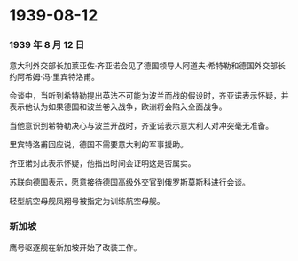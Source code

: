 # 1939-08-12

### 1939 年 8 月 12 日

意大利外交部长加莱亚佐·齐亚诺会见了德国领导人阿道夫·希特勒和德国外交部长约阿希姆·冯·里宾特洛甫。

会谈中，当听到希特勒提出英法不可能为波兰而战的假设时，齐亚诺表示怀疑，并表示他认为如果德国和波兰卷入战争，欧洲将会陷入全面战争。

当他意识到希特勒决心与波兰开战时，齐亚诺表示意大利人对冲突毫无准备。

里宾特洛甫回应说，德国不需要意大利的军事援助。

齐亚诺对此表示怀疑，他指出时间会证明这是否属实。

苏联向德国表示，愿意接待德国高级外交官到俄罗斯莫斯科进行会谈。

轻型航空母舰凤翔号被指定为训练航空母舰。

### 新加坡

鹰号驱逐舰在新加坡开始了改装工作。